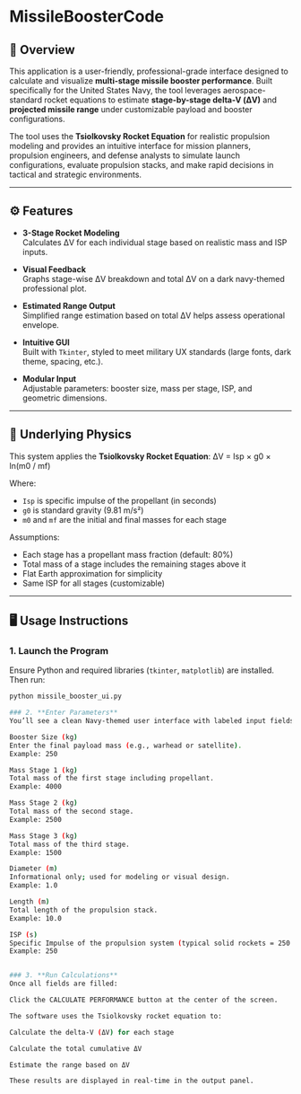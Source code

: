 # MissileBoosterCode

## 🚀 Overview

This application is a user-friendly, professional-grade interface designed to calculate and visualize **multi-stage missile booster performance**. Built specifically for the United States Navy, the tool leverages aerospace-standard rocket equations to estimate **stage-by-stage delta-V (ΔV)** and **projected missile range** under customizable payload and booster configurations.

The tool uses the **Tsiolkovsky Rocket Equation** for realistic propulsion modeling and provides an intuitive interface for mission planners, propulsion engineers, and defense analysts to simulate launch configurations, evaluate propulsion stacks, and make rapid decisions in tactical and strategic environments.

---

## ⚙️ Features

- **3-Stage Rocket Modeling**  
  Calculates ΔV for each individual stage based on realistic mass and ISP inputs.

- **Visual Feedback**  
  Graphs stage-wise ΔV breakdown and total ΔV on a dark navy-themed professional plot.

- **Estimated Range Output**  
  Simplified range estimation based on total ΔV helps assess operational envelope.

- **Intuitive GUI**  
  Built with `Tkinter`, styled to meet military UX standards (large fonts, dark theme, spacing, etc.).

- **Modular Input**  
  Adjustable parameters: booster size, mass per stage, ISP, and geometric dimensions.

---

## 🧮 Underlying Physics

This system applies the **Tsiolkovsky Rocket Equation**: ΔV = Isp × g0 × ln(m0 / mf)

Where:
- `Isp` is specific impulse of the propellant (in seconds)
- `g0` is standard gravity (9.81 m/s²)
- `m0` and `mf` are the initial and final masses for each stage

Assumptions:
- Each stage has a propellant mass fraction (default: 80%)
- Total mass of a stage includes the remaining stages above it
- Flat Earth approximation for simplicity
- Same ISP for all stages (customizable)

---

## 🖥️ Usage Instructions

### 1. **Launch the Program**
Ensure Python and required libraries (`tkinter`, `matplotlib`) are installed. Then run:
```bash
python missile_booster_ui.py

### 2. **Enter Parameters**
You’ll see a clean Navy-themed user interface with labeled input fields. Fill in the following fields under "Input Parameters":

Booster Size (kg)
Enter the final payload mass (e.g., warhead or satellite).
Example: 250

Mass Stage 1 (kg)
Total mass of the first stage including propellant.
Example: 4000

Mass Stage 2 (kg)
Total mass of the second stage.
Example: 2500

Mass Stage 3 (kg)
Total mass of the third stage.
Example: 1500

Diameter (m)
Informational only; used for modeling or visual design.
Example: 1.0

Length (m)
Total length of the propulsion stack.
Example: 10.0

ISP (s)
Specific Impulse of the propulsion system (typical solid rockets = 250 s).
Example: 250


### 3. **Run Calculations**
Once all fields are filled:

Click the CALCULATE PERFORMANCE button at the center of the screen.

The software uses the Tsiolkovsky rocket equation to:

Calculate the delta-V (ΔV) for each stage

Calculate the total cumulative ΔV

Estimate the range based on ΔV

These results are displayed in real-time in the output panel.